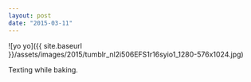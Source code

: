 ```yaml
---
layout: post
date: "2015-03-11"
---
```


![yo yo]({{ site.baseurl }}/assets/images/2015/tumblr_nl2i506EFS1r16syio1_1280-576x1024.jpg)

Texting while baking.
